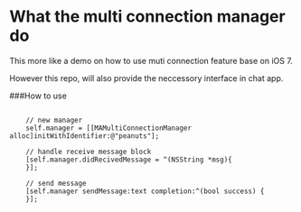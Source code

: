 # What the multi connection manager do

This more like a demo on how to use muti connection feature base on iOS 7.

However this repo, will also provide the neccessory interface in chat app.

###How to use

```

    // new manager
    self.manager = [[MAMultiConnectionManager alloc]initWithIdentifier:@"peanuts"];
    
    // handle receive message block
    [self.manager.didRecivedMessage = ^(NSString *msg){
    }];

    // send message
    [self.manager sendMessage:text completion:^(bool success) {
    }];

```
